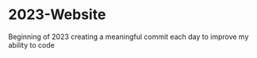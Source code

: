 # 2023-Website
Beginning of 2023 creating a meaningful commit each day to improve my ability to code
